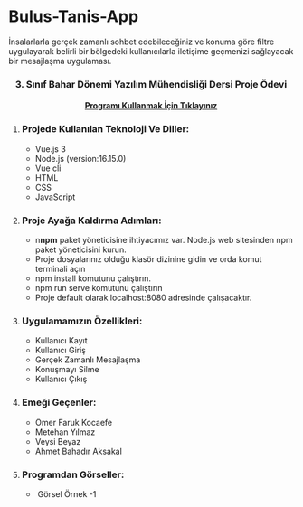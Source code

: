 # Bulus-Tanis-App

İnsalarlarla gerçek zamanlı sohbet edebileceğiniz ve konuma göre filtre uygulayarak belirli bir bölgedeki kullanıcılarla iletişime geçmenizi sağlayacak bir mesajlaşma uygulaması.

<h3 align="center" color="Darkblue">3. Sınıf Bahar Dönemi Yazılım Mühendisliği Dersi Proje Ödevi</h5>
<h4 align="center" ><a href="http://program-link-ornek.com/" color="Purple">Programı Kullanmak İçin Tıklayınız</a></h6>

<ol>
  <li>
      <h3 color="Red">Projede Kullanılan Teknoloji Ve Diller:</h3>
      <ul>
        <li>Vue.js 3</li>
        <li>Node.js (version:16.15.0)</li>
        <li>Vue cli</li>
        <li>HTML</li>
        <li>CSS</li>
        <li>JavaScript</li>
      </ul>
  </li>
  <li>
      <h3 color="Red">Proje Ayağa Kaldırma Adımları:</h3>
      <ul>
        <li>n<strong>npm</strong> paket yöneticisine ihtiyacımız var. Node.js web sitesinden npm paket yöneticisini kurun.</li>
        <li>Proje dosyalarınız olduğu klasör dizinine gidin ve orda komut terminali açın</li>
        <li>npm install komutunu çalıştırın.</li>
        <li>npm run serve komutunu çalıştırın</li>     
        <li>Proje default olarak localhost:8080 adresinde çalışacaktır.</li>
      </ul>
  </li>
  <li>
      <h3 color="Red">Uygulamamızın Özellikleri:</h3>
      <ul>        
        <li>Kullanıcı Kayıt</li>
        <li>Kullanıcı Giriş</li>
        <li>Gerçek Zamanlı Mesajlaşma</li>
        <li>Konuşmayı Silme</li>
        <li>Kullanıcı Çıkış</li> 
      </ul>
  </li>
  <li>
      <h3 color="Red">Emeği Geçenler:</h3>
      <ul>
        <li>Ömer Faruk Kocaefe </li>
        <li>Metehan Yılmaz </li>
        <li>Veysi Beyaz </li>
        <li>Ahmet Bahadır Aksakal </li>
    </ul>
  </li>
  <li>
      <h3 color="Red">Programdan Görseller:</h3>
      <ul>        
        <li><img src=""> Görsel Örnek -1 </li>
      </ul>
  </li>
</ol>
